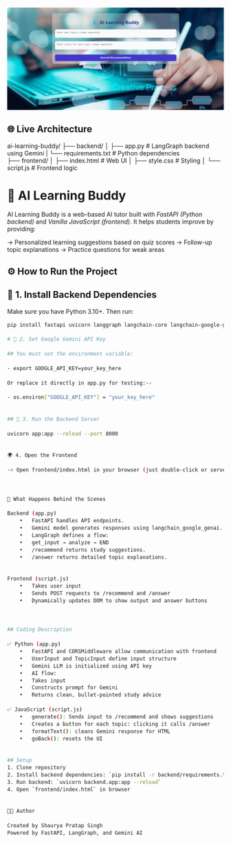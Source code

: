 ![Preview of AI Learning Buddy](frontend/image.png)




## 🌐 Live Architecture

ai-learning-buddy/
├── backend/
│   ├── app.py               # LangGraph backend using Gemini
|   └── requirements.txt     # Python dependencies          
├── frontend/
│   ├── index.html           # Web UI
│   ├── style.css            # Styling
│   └── script.js            # Frontend logic


# 🧠 AI Learning Buddy

AI Learning Buddy is a web-based AI tutor built with *FastAPI (Python backend)* and *Vanilla JavaScript (frontend)*. It helps students improve by providing:

-> Personalized learning suggestions based on quiz scores
-> Follow-up topic explanations
-> Practice questions for weak areas


## ⚙ How to Run the Project

## 🔧 1. Install Backend Dependencies

Make sure you have Python 3.10+. Then run:

```bash
pip install fastapi uvicorn langgraph langchain-core langchain-google-genai pydantic

# 🔧 2. Set Google Gemini API Key

## You must set the environment variable:

- export GOOGLE_API_KEY=your_key_here

Or replace it directly in app.py for testing:--

- os.environ["GOOGLE_API_KEY"] = "your_key_here"


## 🚀 3. Run the Backend Server

uvicorn app:app --reload --port 8000


🌍 4. Open the Frontend

-> Open frontend/index.html in your browser (just double-click or serve using Live Server in VS Code).



🧠 What Happens Behind the Scenes

Backend (app.py)
	•	FastAPI handles API endpoints.
	•	Gemini model generates responses using langchain_google_genai.
	•	LangGraph defines a flow:
	•	get_input → analyze → END
	•	/recommend returns study suggestions.
	•	/answer returns detailed topic explanations.


Frontend (script.js)
	•	Takes user input
	•	Sends POST requests to /recommend and /answer
	•	Dynamically updates DOM to show output and answer buttons



## Coding Description 

✅ Python (app.py)
	•	FastAPI and CORSMiddleware allow communication with frontend
	•	UserInput and TopicInput define input structure
	•	Gemini LLM is initialized using API key
	•	AI flow:
	•	Takes input
	•	Constructs prompt for Gemini
	•	Returns clean, bullet-pointed study advice

✅ JavaScript (script.js)
	•	generate(): Sends input to /recommend and shows suggestions
	•	Creates a button for each topic: clicking it calls /answer
	•	formatText(): cleans Gemini response for HTML
	•	goBack(): resets the UI


## Setup
1. Clone repository
2. Install backend dependencies: `pip install -r backend/requirements.txt`
3. Run backend: `uvicorn backend.app:app --reload`
4. Open `frontend/index.html` in browser


👨‍💻 Author

Created by Shaurya Pratap Singh
Powered by FastAPI, LangGraph, and Gemini AI

